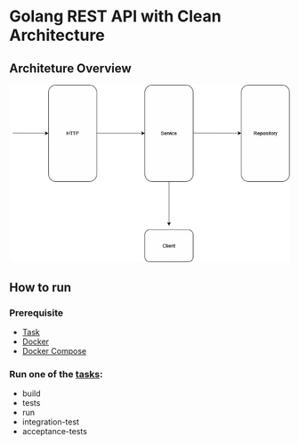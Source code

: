 # Golang REST API with Clean Architecture

## Architeture Overview

![Architecture Overview](./documentation/architecture-overview.drawio.png)

## How to run

### Prerequisite

- [Task](https://github.com/go-task/task)
- [Docker](https://www.docker.com/)
- [Docker Compose](https://docs.docker.com/compose/)

### Run one of the [tasks](./Taskfile.yml):

- build
- tests
- run
- integration-test
- acceptance-tests
